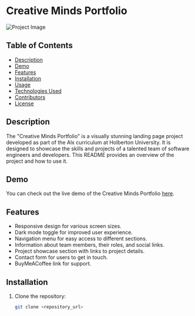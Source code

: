 # Creative Minds Portfolio

![Project Image](cover.jpg)

## Table of Contents

- [Description](#description)
- [Demo](#demo)
- [Features](#features)
- [Installation](#installation)
- [Usage](#usage)
- [Technologies Used](#technologies-used)
- [Contributors](#contributors)
- [License](#license)

## Description

The "Creative Minds Portfolio" is a visually stunning landing page project developed as part of the Alx curriculum at Holberton University. It is designed to showcase the skills and projects of a talented team of software engineers and developers. This README provides an overview of the project and how to use it.

## Demo

You can check out the live demo of the Creative Minds Portfolio [here](#insert_live_demo_url).

## Features

- Responsive design for various screen sizes.
- Dark mode toggle for improved user experience.
- Navigation menu for easy access to different sections.
- Information about team members, their roles, and social links.
- Project showcase section with links to project details.
- Contact form for users to get in touch.
- BuyMeACoffee link for support.

## Installation

1. Clone the repository:

   ```bash
   git clone <repository_url>
